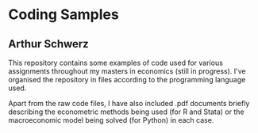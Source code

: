 # Coding Samples

## Arthur Schwerz

This repository contains some examples of code used for various assignments throughout my masters in economics (still in progress). I've organised the repository in files according to the programming language used. 

Apart from the raw code files, I have also included .pdf documents briefly describing the econometric methods being used (for R and Stata) or the macroeconomic model being solved (for Python) in each case.
